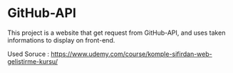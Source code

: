 # GitHub-API
This project is a website that get request from GitHub-API, and uses taken informations to display on front-end.

Used Soruce : https://www.udemy.com/course/komple-sifirdan-web-gelistirme-kursu/
